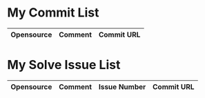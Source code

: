  # My Commit List
|Opensource|Comment|Commit URL|
|-|-|-|

# My Solve Issue List
|Opensource|Comment|Issue Number|Commit URL|
|-|-|-|-|
